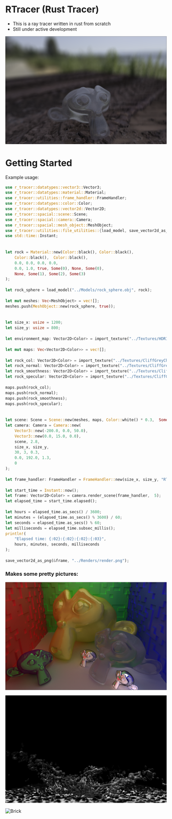 # RTracer (Rust Tracer)

- This is a ray tracer written in rust from scratch
- Still under active development

  
![Mud](https://github.com/ihawn/RTracer/blob/main/Renders/mud.PNG)

# Getting Started
Example usage:

```rust
use r_tracer::datatypes::vector3::Vector3;
use r_tracer::datatypes::material::Material;
use r_tracer::utilities::frame_handler::FrameHandler;
use r_tracer::datatypes::color::Color;
use r_tracer::datatypes::vector2d::Vector2D;
use r_tracer::spacial::scene::Scene;
use r_tracer::spacial::camera::Camera;
use r_tracer::spacial::mesh_object::MeshObject;
use r_tracer::utilities::file_utilities::{load_model, save_vector2d_as_png, import_texture};
use std::time::Instant;


let rock = Material::new(Color::black(), Color::black(),
    Color::black(),  Color::black(),
    0.0, 0.0, 0.0, 0.0, 
    0.0, 1.0, true, Some(0), None, Some(0), 
    None, Some(1), Some(2), Some(3)
);

let rock_sphere = load_model("../Models/rock_sphere.obj", rock);

let mut meshes: Vec<MeshObject> = vec![];
meshes.push(MeshObject::new(rock_sphere, true));


let size_x: usize = 1200;
let size_y: usize = 800;

let environment_map: Vector2D<Color> = import_texture("../Textures/HDRIOutdoor/HdrOutdoorResidentialRiverwalkAfternoonClear001_JPG_3K.jpg");

let mut maps: Vec<Vector2D<Color>> = vec![];

let rock_col: Vector2D<Color> = import_texture("../Textures/CliffGreyChunky008/CliffGreyChunky008_COL_VAR1_3K.jpg");
let rock_normal: Vector2D<Color> = import_texture("../Textures/CliffGreyChunky008/CliffGreyChunky008_NRM_3K.jpg");
let rock_smoothness: Vector2D<Color> = import_texture("../Textures/CliffGreyChunky008/CliffGreyChunky008_GLOSS_3K.jpg");
let rock_specular: Vector2D<Color> = import_texture("../Textures/CliffGreyChunky008/CliffGreyChunky008_REFL_3K.jpg");

maps.push(rock_col);
maps.push(rock_normal);
maps.push(rock_smoothness);
maps.push(rock_specular);


let scene: Scene = Scene::new(meshes, maps, Color::white() * 0.3,  Some(environment_map));
let camera: Camera = Camera::new(
    Vector3::new(-200.0, 0.0, 50.0),
    Vector3::new(0.0, 15.0, 0.0),
    scene, 2.8, 
    size_x, size_y,
    30, 3, 0.3, 
    0.0, 192.0, 1.3,
    0
);

let frame_handler: FrameHandler = FrameHandler::new(size_x, size_y, "RTracer");

let start_time = Instant::now();
let frame: Vector2D<Color> = camera.render_scene(frame_handler,  5);
let elapsed_time = start_time.elapsed();

let hours = elapsed_time.as_secs() / 3600;
let minutes = (elapsed_time.as_secs() % 3600) / 60;
let seconds = elapsed_time.as_secs() % 60;
let milliseconds = elapsed_time.subsec_millis();
println!(
    "Elapsed time: {:02}:{:02}:{:02}:{:03}",
    hours, minutes, seconds, milliseconds
);

save_vector2d_as_png(&frame, "../Renders/render.png");
```


### Makes some pretty pictures:


![Suzanne](https://github.com/ihawn/RTracer/blob/main/Renders/30.PNG)
  
![Splash](https://github.com/ihawn/RTracer/blob/main/Renders/splash.png)

![Brick](https://github.com/ihawn/RTracer/blob/main/Renders/brick.png)
